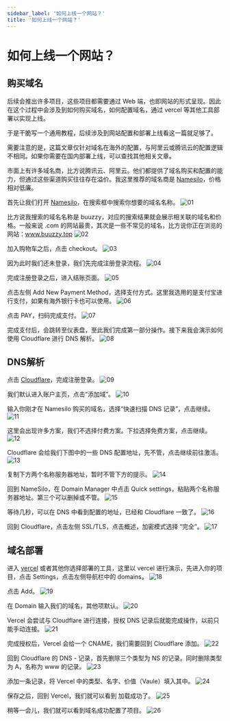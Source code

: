 ```yaml
---
sidebar_label: '如何上线一个网站？'
title: '如何上线一个网站？' 
---
```


# 如何上线一个网站？
## 购买域名
后续会推出许多项目，这些项目都需要通过 Web 端，也即网站的形式呈现。因此在这个过程中会涉及到如何购买域名，如何配置域名，通过 vercel 等其他工具部署以实现上线。

于是干脆写一个通用教程，后续涉及到网站配置和部署上线看这一篇就足够了。

需要注意的是，这篇文章仅针对域名在海外的配置，与阿里云或腾讯云的配置逻辑不相同。如果你需要在国内部署上线，可以查找其他相关文章。

市面上有许多域名商，比方说腾讯云、阿里云。他们都提供了域名购买和配置的能力，但通过这些渠道购买往往存在溢价。我这里推荐的域名商是 [Namesilo](https://www.namesilo.com/)，价格相对低廉。

首先让我们打开 [Namesilo](https://www.namesilo.com/)，在搜索框中搜索你想要的域名名称。
![01](/img/AI/basic/buildwebsite/01.png)

比方说我搜索的域名名称是 buuzzy，对应的搜索结果就会展示相关联的域名和价格。一般来说 .com 的网站最贵，其次是一些不常见的域名，比方说你正在浏览的网站：www.buuzzy.top
![02](/img/AI/basic/buildwebsite/02.png)

加入购物车之后，点击 checkout。
![03](/img/AI/basic/buildwebsite/03.png)

因为此时我们还未登录，我们先完成注册登录流程。
![04](/img/AI/basic/buildwebsite/04.png)

完成注册登录之后，进入结账页面。
![05](/img/AI/basic/buildwebsite/05.png)

点击左侧 Add New Payment Method，选择支付方式。这里我选用的是支付宝进行支付，如果有海外银行卡也可以使用。
![06](/img/AI/basic/buildwebsite/06.png)

点击 PAY，扫码完成支付。
![07](/img/AI/basic/buildwebsite/07.png)

完成支付后，会跳转至仪表盘，至此我们完成第一部分操作。接下来我会演示如何使用 Cloudflare 进行 DNS 解析。
![08](/img/AI/basic/buildwebsite/08.png)

## DNS解析
点击 [Cloudflare](https://www.cloudflare-cn.com/)，完成注册登录。
![09](/img/AI/basic/buildwebsite/09.png)

我们默认进入账户主页，点击“添加域”。
![10](/img/AI/basic/buildwebsite/10.png)

输入你刚才在 Namesilo 购买的域名，选择“快速扫描 DNS 记录”，点击继续。
![11](/img/AI/basic/buildwebsite/11.png)

这里会出现许多方案，我们不选择付费方案。下拉选择免费方案，点击继续。
![12](/img/AI/basic/buildwebsite/12.png)

Cloudflare 会给我们下图中的一些 DNS 配置地址，先不管，点击继续前往激活。
![13](/img/AI/basic/buildwebsite/13.png)

复制下方两个名称服务器地址，暂时不管下方的提示。
![14](/img/AI/basic/buildwebsite/14.png)

回到 NameSilo，在 Domain Manager 中点击 Quick settings，粘贴两个名称服务器地址。第三个可以删掉或不管。
![15](/img/AI/basic/buildwebsite/15.png)

等待几秒，可以在 DNS 中看到配置的地址，已经和 Cloudflare 一致了。
![16](/img/AI/basic/buildwebsite/16.png)

回到 Cloudflare，点击左侧 SSL/TLS，点击概述，加密模式选择 “完全”。
![17](/img/AI/basic/buildwebsite/17.png)

## 域名部署
进入 [vercel](https://vercel.com/) 或者其他你选择部署的工具，这里以 vercel 进行演示，先进入你的项目，点击 Settings，点击左侧导航栏中的 domains。
![18](/img/AI/basic/buildwebsite/18.png)

点击 Add。
![19](/img/AI/basic/buildwebsite/19.png)

在 Domain 输入我们的域名，其他项默认。
![20](/img/AI/basic/buildwebsite/20.png)

Vercel 会尝试与 Cloudflare 进行连接，授权 DNS 记录后就能完成操作，以前只能手动连接。
![21](/img/AI/basic/buildwebsite/21.png)

完成授权后，Vercel 会给一个 CNAME，我们需要回到 Cloudflare 添加。
![22](/img/AI/basic/buildwebsite/22.png)

回到 Cloudflare 的 DNS - 记录，首先删除三个类型为 NS 的记录。同时删除类型为 A，名称为 www 的记录。
![23](/img/AI/basic/buildwebsite/23.png)

添加一条记录，将 Vercel 中的类型、名字、价值（Vaule）填入其中。
![24](/img/AI/basic/buildwebsite/24.png)

保存之后，回到 Vercel，我们就可以看到 加载成功了。
![25](/img/AI/basic/buildwebsite/25.png)

稍等一会儿，我们就可以看到域名成功配置了项目。
![26](/img/AI/basic/buildwebsite/26.png)